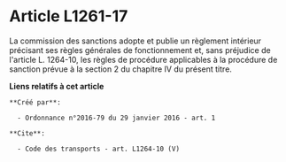# Article L1261-17

La commission des sanctions adopte et publie un règlement intérieur précisant ses règles générales de fonctionnement et, sans
préjudice de l'article L. 1264-10, les règles de procédure applicables à la procédure de sanction prévue à la section 2 du
chapitre IV du présent titre.

**Liens relatifs à cet article**

	**Créé par**:

	  - Ordonnance n°2016-79 du 29 janvier 2016 - art. 1

	**Cite**:

	  - Code des transports - art. L1264-10 (V)
